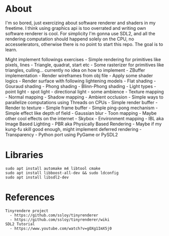 # About
  I'm so bored, just exercizing about software renderer and shaders in my freetime.
  I think using graphics api is too overrated and writing own software renderer is cool.
  For simplicity I'm gonna use SDL2, and all the rendering computation should happend 
  solely on the CPU, no accesselerators, otherwise there is no point to start this repo.
  The goal is to learn.
  
  Might implement followings exercises
    - Simple rendering for primitives like pixels, lines
      - Triangle, quadrat, start etc
    - Some rasterizer for primitives like triangles, culling... currently no idea on how to implement
    - ZBuffer implementation
    - Render wireframes from obj file
    - Apply some shader logics
    - Render surface with following lightening models
      - Flat shading
      - Gouraud shading
      - Phong shading
      - Blinn-Phong shading
    - Light types
      - point light
      - spot light
      - directional light
      - some ambience
    - Texture mapping
    - Normal mapping
    - Shadow mapping
    - Ambient occlusion
    - Simple ways to parallelize computations using Threads on CPUs
    - Simple render buffer
      - Render to texture
    - Simple frame buffer
    - Simple ping-pong mechanism
    - Simple effect like depth of field
    - Gaussian blur
    - Toon mapping
    - Maybe other cool effects on the internet
    - Skybox
    - Environment mapping
    - IBL aka Image Based Lighting
    - PBR aka Physically Based Rendering
    - Maybe if my kung-fu skill good enough, might implement deferred rendering
    - Transparency
    - Python port using PyGame or PySDL2

# Libraries
    sudo apt install automake m4 libtool cmake
    sudo apt install libboost-all-dev && sudo ldconfig
    sudo apt install libsdl2-dev

# References
    Tinyrendere project
      - https://github.com/ssloy/tinyrenderer
      - https://github.com/ssloy/tinyrenderer/wiki
    SDL2 Tutorial
      - https://www.youtube.com/watch?v=gOXg1ImX5j0

      

